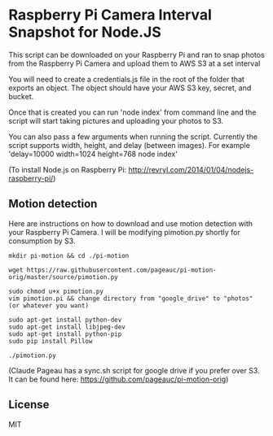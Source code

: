# Raspberry Pi Camera Interval Snapshot for Node.JS

This script can be downloaded on your Raspberry Pi and ran to snap photos
from the Raspberry Pi Camera and upload them to AWS S3 at a set interval

You will need to create a credentials.js file in the root of the folder
that exports an object. The object should have your AWS S3 key, secret, and bucket.

Once that is created you can run 'node index' from command line and the script will start
taking pictures and uploading your photos to S3.

You can also pass a few arguments when running the script. Currently the script supports
width, height, and delay (between images). For example 'delay=10000 width=1024 height=768 node index'

(To install Node.js on Raspberry Pi: http://revryl.com/2014/01/04/nodejs-raspberry-pi/)

## Motion detection

Here are instructions on how to download and use motion detection with your Raspberry Pi Camera.
I will be modifying pimotion.py shortly for consumption by S3.

```
mkdir pi-motion && cd ./pi-motion

wget https://raw.githubusercontent.com/pageauc/pi-motion-orig/master/source/pimotion.py

sudo chmod u+x pimotion.py
vim pimotion.pi && change directory from "google_drive" to "photos" (or whatever you want)

sudo apt-get install python-dev
sudo apt-get install libjpeg-dev
sudo apt-get install python-pip
sudo pip install Pillow

./pimotion.py
```

(Claude Pageau has a sync.sh script for google drive if you prefer over S3.
It can be found here: https://github.com/pageauc/pi-motion-orig)

## License

MIT